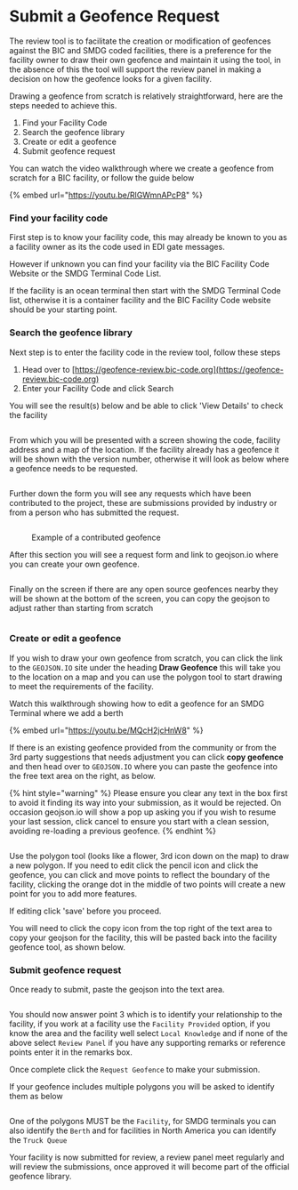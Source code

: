 # Submit a Geofence Request

The review tool is to facilitate the creation or modification of geofences against the BIC and SMDG coded facilities, there is a preference for the facility owner to draw their own geofence and maintain it using the tool, in the absence of this the tool will support the review panel in making a decision on how the geofence looks for a given facility.

Drawing a geofence from scratch is relatively straightforward, here are the steps needed to achieve this.

1. Find your Facility Code
2. Search the geofence library
3. Create or edit a geofence
4. Submit geofence request

You can watch the video walkthrough where we create a geofence from scratch for a BIC facility, or follow the guide below

{% embed url="https://youtu.be/RlGWmnAPcP8" %}

### Find your facility code

First step is to know your facility code, this may already be known to you as a facility owner as its the code used in EDI gate messages.

However if unknown you can find your facility via the BIC Facility Code Website or the SMDG Terminal Code List.

If the facility is an ocean terminal then start with the SMDG Terminal Code list, otherwise it is a container facility and the BIC Facility Code website should be your starting point.

### Search the geofence library

Next step is to enter the facility code in the review tool, follow these steps

1. Head over to [https://geofence-review.bic-code.org](https://geofence-review.bic-code.org)
2. Enter your Facility Code and click Search

You will see the result(s) below and be able to click 'View Details' to check the facility&#x20;

<figure><img src="../.gitbook/assets/Screenshot 2023-10-30 at 14.55.10.png" alt=""><figcaption></figcaption></figure>

From which you will be presented with a screen showing the code, facility address and a map of the location.  If the facility already has a geofence it will be shown with the version number, otherwise it will look as below where a geofence needs to be requested.

<figure><img src="../.gitbook/assets/Screenshot 2023-10-30 at 14.56.53.png" alt=""><figcaption></figcaption></figure>

Further down the form you will see any requests which have been contributed to the project, these are submissions provided by industry or from a person who has submitted the request.

<figure><img src="../.gitbook/assets/Screenshot 2023-10-30 at 14.58.30.png" alt=""><figcaption><p>Example of a contributed geofence</p></figcaption></figure>

After this section you will see a request form and link to geojson.io where you can create your own geofence.

<figure><img src="../.gitbook/assets/Screenshot 2023-10-30 at 17.07.46.png" alt=""><figcaption></figcaption></figure>

Finally on the screen if there are any open source geofences nearby they will be shown at the bottom of the screen, you can copy the geojson to adjust rather than starting from scratch

<figure><img src="../.gitbook/assets/Screenshot 2023-10-30 at 17.09.43.png" alt=""><figcaption></figcaption></figure>

### Create or edit a geofence

If you wish to draw your own geofence from scratch, you can click the link to the `GEOJSON.IO` site under the heading **Draw Geofence** this will take you to the location on a map and you can use the polygon tool to start drawing to meet the requirements of the facility.

Watch this walkthrough showing how to edit a geofence for an SMDG Terminal where we add a berth

{% embed url="https://youtu.be/MQcH2jcHnW8" %}

If there is an existing geofence provided from the community or from the 3rd party suggestions that needs adjustment you can click **copy geofence** and then head over to `GEOJSON.IO` where you can paste the geofence into the free text area on the right, as below.

{% hint style="warning" %}
Please ensure you clear any text in the box first to avoid it finding its way into your submission, as it would be rejected.  On occasion geojson.io will show a pop up asking you if you wish to resume your last session, click cancel to ensure you start with a clean session, avoiding re-loading a previous geofence.
{% endhint %}

<figure><img src="../.gitbook/assets/Screenshot 2023-10-30 at 17.14.24.png" alt=""><figcaption></figcaption></figure>

Use the polygon tool (looks like a flower, 3rd icon down on the map) to draw a new polygon.  If you need to edit click the pencil icon and click the geofence, you can click and move points to reflect the boundary of the facility, clicking the orange dot in the middle of two points will create a new point for you to add more features.

If editing click 'save' before you proceed.

You will need to click the copy icon from the top right of the text area to copy your geojson for the facility, this will be pasted back into the facility geofence tool, as shown below.

### Submit geofence request

Once ready to submit, paste the geojson into the text area.

<figure><img src="../.gitbook/assets/Screenshot 2023-10-30 at 17.22.15.png" alt=""><figcaption></figcaption></figure>

You should now answer point 3 which is to identify your relationship to the facility, if you work at a facility use the `Facility Provided` option, if you know the area and the facility well select `Local Knowledge` and if none of the above select `Review Panel` if you have any supporting remarks or reference points enter it in the remarks box.

Once complete click the `Request Geofence` to make your submission.

If your geofence includes multiple polygons you will be asked to identify them as below

<figure><img src="../.gitbook/assets/Screenshot 2023-10-30 at 17.27.24.png" alt=""><figcaption></figcaption></figure>

One of the polygons MUST be the `Facility`, for SMDG terminals you can also identify the `Berth` and for facilities in North America you can identify the `Truck Queue`

Your facility is now submitted for review, a review panel meet regularly and will review the submissions, once approved it will become part of the official geofence library.
